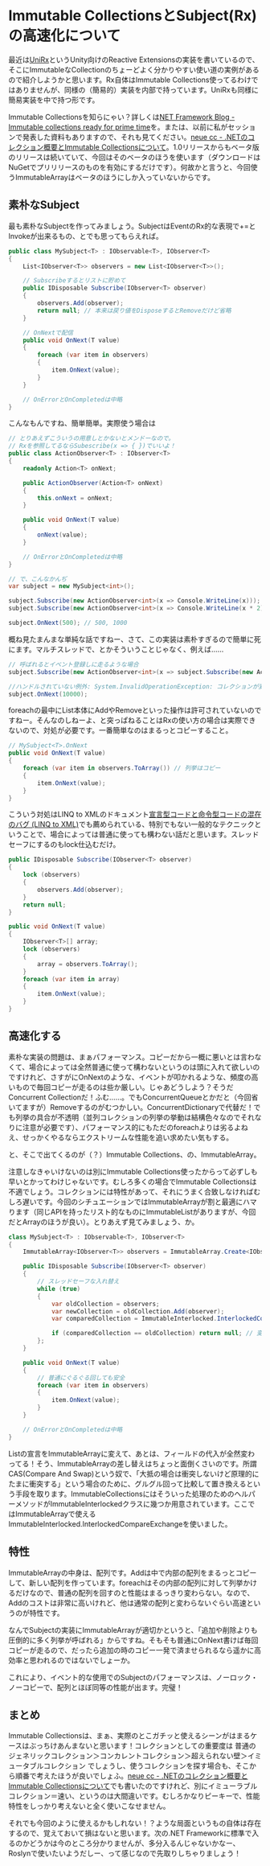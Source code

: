 # Immutable CollectionsとSubject(Rx)の高速化について

最近は[UniRx](https://github.com/neuecc/UniRx)というUnity向けのReactive Extensionsの実装を書いているので、そこにImmutableなCollectionのちょーどよく分かりやすい使い道の実例があるので紹介しようかと思います。Rx自体はImmutable Collections使ってるわけではありませんが、同様の（簡易的）実装を内部で持っています。UniRxも同様に簡易実装を中で持つ形です。

Immutable Collectionsを知らにゃい？詳しくは[NET Framework Blog - Immutable collections ready for prime time](http://blogs.msdn.com/b/dotnet/archive/2013/09/25/immutable-collections-ready-for-prime-time.aspx)を。または、以前に私がセッションで発表した資料もありますので、それも見てください。[neue cc - .NETのコレクション概要とImmutable Collectionsについて](http://neue.cc/2013/10/31_430.html)。1.0リリースからもベータ版のリリースは続いていて、今回はそのベータのほうを使います（ダウンロードはNuGetでプリリリースのものを有効にするだけです）。何故かと言うと、今回使うImmutableArrayはベータのほうにしか入っていないからです。

素朴なSubject
---
最も素朴なSubjectを作ってみましょう。SubjectはEventのRx的な表現で+=とInvokeが出来るもの、とでも思ってもらえれば。

```csharp
public class MySubject<T> : IObservable<T>, IObserver<T>
{
    List<IObserver<T>> observers = new List<IObserver<T>>();

    // Subscribeするとリストに貯めて
    public IDisposable Subscribe(IObserver<T> observer)
    {
        observers.Add(observer);
        return null; // 本来は戻り値をDisposeするとRemoveだけど省略
    }

    // OnNextで配信
    public void OnNext(T value)
    {
        foreach (var item in observers)
        {
            item.OnNext(value);
        }
    }

    // OnErrorとOnCompletedは中略
}
```

こんなもんですね、簡単簡単。実際使う場合は

```csharp
// とりあえずこういうの用意しとかないとメンドーなので。
// Rxを参照してるならSubescribe(x => { })でいいよ！
public class ActionObserver<T> : IObserver<T>
{
    readonly Action<T> onNext;

    public ActionObserver(Action<T> onNext)
    {
        this.onNext = onNext;
    }

    public void OnNext(T value)
    {
        onNext(value);
    }

    // OnErrorとOnCompletedは中略
}

// で、こんなかんぢ
var subject = new MySubject<int>();

subject.Subscribe(new ActionObserver<int>(x => Console.WriteLine(x)));
subject.Subscribe(new ActionObserver<int>(x => Console.WriteLine(x * 2)));

subject.OnNext(500); // 500, 1000
```

概ね見たまんまな単純な話ですねー、さて、この実装は素朴すぎるので簡単に死にます。マルチスレッドで、とかそういうことじゃなく、例えば……

```csharp
// 呼ばれるとイベント登録しに走るような場合
subject.Subscribe(new ActionObserver<int>(x => subject.Subscribe(new ActionObserver<int>(_ => Console.WriteLine(x)))));

//ハンドルされていない例外: System.InvalidOperationException: コレクションが変更されました。列挙操作は実行されない可能性があります。
subject.OnNext(10000);
```

foreachの最中にList本体にAddやRemoveといった操作は許可されていないのですねー。そんなのしねーよ、と突っぱねることはRxの使い方の場合は実際できないので、対処が必要です。一番簡単なのはまるっとコピーすること。

```csharp
// MySubject<T>.OnNext
public void OnNext(T value)
{
    foreach (var item in observers.ToArray()) // 列挙はコピー
    {
        item.OnNext(value);
    }
}
```

こういう対処はLINQ to XMLのドキュメント[宣言型コードと命令型コードの混在のバグ (LINQ to XML)](http://msdn.microsoft.com/ja-jp/library/bb387088.aspx)でも薦められている、特別でもない一般的なテクニックということで、場合によっては普通に使っても構わない話だと思います。スレッドセーフにするのもlock仕込むだけ。

```csharp
public IDisposable Subscribe(IObserver<T> observer)
{
    lock (observers)
    {
        observers.Add(observer);
    }
    return null;
}

public void OnNext(T value)
{
    IObserver<T>[] array;
    lock (observers)
    {
        array = observers.ToArray();
    }
    foreach (var item in array)
    {
        item.OnNext(value);
    }
}
```

高速化する
---
素朴な実装の問題は、まぁパフォーマンス。コピーだから一概に悪いとは言わなくて、場合によっては全然普通に使って構わないというのは頭に入れて欲しいのですけれど、さすがにOnNextのような、イベントが叩かれるような、頻度の高いもので毎回コピーが走るのは些か厳しい。じゃあどうしよう？そうだConcurrent Collectionだ！ふむ……。でもConcurrentQueueとかだと（今回省いてますが）Removeするのがむつかしい。ConcurrentDictionaryで代替だ！でも列挙の具合が不透明（並列コレクションの列挙の挙動は結構色々なのでそれなりに注意が必要です）、パフォーマンス的にもただのforeachよりは劣るよねえ、せっかくやるならエクストリームな性能を追い求めたい気もする。

と、そこで出てくるのが（？）Immutable Collections、の、ImmutableArray。

注意しなきゃいけないのは別にImmutable Collections使ったからって必ずしも早いとかってわけじゃないです。むしろ多くの場合でImmutable Collectionsは不適でしょう。コレクションには特性があって、それにうまく合致しなければむしろ遅いです。今回のシチュエーションではImmutableArrayが割と最適にハマります（同じAPIを持ったリスト的なものにImmutableListがありますが、今回だとArrayのほうが良い）。とりあえず見てみましょう、か。

```csharp
class MySubject<T> : IObservable<T>, IObserver<T>
{
    ImmutableArray<IObserver<T>> observers = ImmutableArray.Create<IObserver<T>>();

    public IDisposable Subscribe(IObserver<T> observer)
    {
        // スレッドセーフな入れ替え
        while (true)
        {
            var oldCollection = observers;
            var newCollection = oldCollection.Add(observer);
            var comparedCollection = ImmutableInterlocked.InterlockedCompareExchange(ref observers, newCollection, oldCollection);

            if (comparedCollection == oldCollection) return null; // 変更対象がAddしている間に変わってなければ成功
        };
    }

    public void OnNext(T value)
    {
        // 普通にぐるぐる回しても安全
        foreach (var item in observers)
        {
            item.OnNext(value);
        }
    }

    // OnErrorとOnCompletedは中略
}
```

Listの宣言をImmutableArrayに変えて、あとは、フィールドの代入が全然変わってる！そう、ImmutableArrayの差し替えはちょっと面倒くさいのです。所謂CAS(Compare And Swap)という奴で、「大抵の場合は衝突しないけど原理的にたまに衝突する」という場合のために、グルグル回って比較して置き換えるという手段を取ります。ImmutableCollectionsにはそういった処理のためのヘルパーメソッドがImmutableInterlockedクラスに幾つか用意されています。ここではImmutableArrayで使えるImmutableInterlocked.InterlockedCompareExchangeを使いました。

特性
---
ImmutableArrayの中身は、配列です。Addは中で内部の配列をまるっとコピーして、新しい配列を作っています。foreachはその内部の配列に対して列挙かけるだけなので、普通の配列を回すのと性能はまるっきり変わらない。なので、Addのコストは非常に高いけれど、他は通常の配列と変わらないぐらい高速というのが特性です。

なんでSubjectの実装にImmutableArrayが適切かというと、「追加や削除よりも圧倒的に多く列挙が呼ばれる」からですね。そもそも普通にOnNext書けば毎回コピーが走るので、だったら追加の時のコピー一発で済ませられるなら遥かに高効率と思われるのではないでしょーか。

これにより、イベント的な使用でのSubjectのパフォーマンスは、ノーロック・ノーコピーで、配列とほぼ同等の性能が出ます。完璧！

まとめ
---
Immutable Collectionsは、まぁ、実際のとこガチッと使えるシーンがはまるケースはぶっちけあんまないと思います！コレクションとしての重要度は 普通のジェネリックコレクション＞コンカレントコレクション＞超えられない壁＞イミュータブルコレクション でしょうし、使うコレクションを探す場合も、そこから順番で考えたほうが良いでしょふ。[neue cc - .NETのコレクション概要とImmutable Collectionsについて](http://neue.cc/2013/10/31_430.html)でも書いたのですけれど、別にイミューラブルコレクション＝速い、というのは大間違いです。むしろかなりピーキーで、性能特性をしっかり考えないと全く使いこなせません。

それでも今回のように使えるかもしれない！？ような局面というもの自体は存在するので、覚えておいて損はないと思います。次の.NET Frameworkに標準で入るのかどうかは今のところ分かりませんが、多分入るんじゃないかなー、Roslynで使いたいようだしー、って感じなので先取りしちゃりましょう！